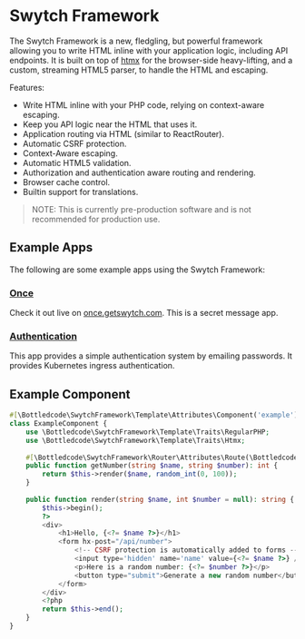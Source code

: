 # Swytch Framework

The Swytch Framework is a new, fledgling, but powerful framework allowing you to write HTML inline with your application
logic, including API endpoints. It is built on top of [htmx](https://htmx.org/) for the browser-side heavy-lifting,
and a custom, streaming HTML5 parser, to handle the HTML and escaping.

Features:

- Write HTML inline with your PHP code, relying on context-aware escaping.
- Keep you API logic near the HTML that uses it.
- Application routing via HTML (similar to ReactRouter).
- Automatic CSRF protection.
- Context-Aware escaping.
- Automatic HTML5 validation.
- Authorization and authentication aware routing and rendering.
- Browser cache control.
- Builtin support for translations.

> NOTE:
> This is currently pre-production software and is not recommended for production use.

## Example Apps

The following are some example apps using the Swytch Framework:

### [Once](https://github.com/bottledcode/once)

Check it out live on [once.getswytch.com](https://once.getswytch.com/). This is a secret message app.

### [Authentication](https://github.com/bottledcode/swytch-auth)

This app provides a simple authentication system by emailing passwords. It provides Kubernetes ingress authentication.

## Example Component

```php
#[\Bottledcode\SwytchFramework\Template\Attributes\Component('example')]
class ExampleComponent {
    use \Bottledcode\SwytchFramework\Template\Traits\RegularPHP;
    use \Bottledcode\SwytchFramework\Template\Traits\Htmx;
    
    #[\Bottledcode\SwytchFramework\Router\Attributes\Route(\Bottledcode\SwytchFramework\Router\Method::POST, '/api/number')]
    public function getNumber(string $name, string $number): int {
        return $this->render($name, random_int(0, 100));
    }
    
    public function render(string $name, int $number = null): string {
        $this->begin();
        ?>
        <div>
            <h1>Hello, {<?= $name ?>}</h1>
            <form hx-post="/api/number">
                <!-- CSRF protection is automatically added to forms -->
                <input type='hidden' name='name' value={<?= $name ?>} />
                <p>Here is a random number: {<?= $number ?>}</p>
                <button type="submit">Generate a new random number</button>
            </form>
        </div>
        <?php
        return $this->end();
    }
}
```
